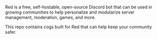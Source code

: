 Red is a free, self-hostable, open-source Discord bot that can be used in growing communities to help personalize and modularize server management, moderation, games, and more. 

This repo contains cogs built for Red that can help keep your community safer. 